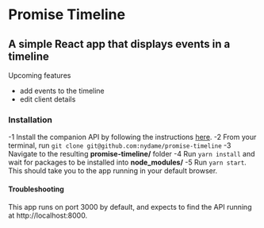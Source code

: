 # Promise Timeline
## A simple React app that displays events in a timeline
Upcoming features
 - add events to the timeline
 - edit client details
 ### Installation
  -1 Install the companion API by following the instructions [here](https://github.com/nydame/promise-timeline-api).
  -2  From your terminal, run ```git clone git@github.com:nydame/promise-timeline```
  -3 Navigate to the resulting **promise-timeline/** folder
  -4 Run ```yarn install``` and wait for packages to be installed into **node_modules/**
  -5 Run ```yarn start```. This should take you to the app running in your default browser.
#### Troubleshooting
This app runs on port 3000 by default, and expects to find the API running at http://localhost:8000.
